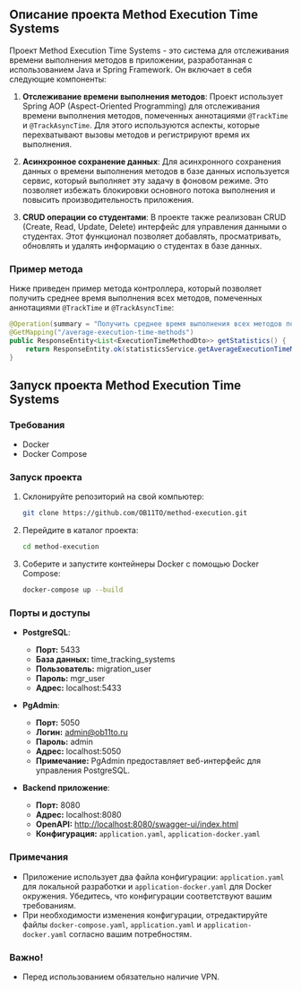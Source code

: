 ## Описание проекта Method Execution Time Systems

Проект Method Execution Time Systems - это система для отслеживания времени выполнения методов в приложении, разработанная с использованием Java и Spring Framework. Он включает в себя следующие компоненты:

1. **Отслеживание времени выполнения методов**: Проект использует Spring AOP (Aspect-Oriented Programming) для отслеживания времени выполнения методов, помеченных аннотациями `@TrackTime` и `@TrackAsyncTime`. Для этого используются аспекты, которые перехватывают вызовы методов и регистрируют время их выполнения.

2. **Асинхронное сохранение данных**: Для асинхронного сохранения данных о времени выполнения методов в базе данных используется сервис, который выполняет эту задачу в фоновом режиме. Это позволяет избежать блокировки основного потока выполнения и повысить производительность приложения.

3. **CRUD операции со студентами**: В проекте также реализован CRUD (Create, Read, Update, Delete) интерфейс для управления данными о студентах. Этот функционал позволяет добавлять, просматривать, обновлять и удалять информацию о студентах в базе данных.

### Пример метода

Ниже приведен пример метода контроллера, который позволяет получить среднее время выполнения всех методов, помеченных аннотациями `@TrackTime` и `@TrackAsyncTime`:

```java
@Operation(summary = "Получить среднее время выполнения всех методов помеченными аннотациями @TrackTime и @TrackAsyncTime")
@GetMapping("/average-execution-time-methods")
public ResponseEntity<List<ExecutionTimeMethodDto>> getStatistics() {
    return ResponseEntity.ok(statisticsService.getAverageExecutionTimeMethods());
}
```
## Запуск проекта Method Execution Time Systems

### Требования

- Docker
- Docker Compose

### Запуск проекта

1. Склонируйте репозиторий на свой компьютер:

    ```bash
    git clone https://github.com/OB11TO/method-execution.git
    ```

2. Перейдите в каталог проекта:

    ```bash
    cd method-execution
    ```

3. Соберите и запустите контейнеры Docker с помощью Docker Compose:

    ```bash
    docker-compose up --build
    ```

### Порты и доступы

- **PostgreSQL**:
    - **Порт:** 5433
    - **База данных:** time_tracking_systems
    - **Пользователь:** migration_user
    - **Пароль:** mgr_user
    - **Адрес:** localhost:5433

- **PgAdmin**:
    - **Порт:** 5050
    - **Логин:** admin@ob11to.ru
    - **Пароль:** admin
    - **Адрес:** localhost:5050
    - **Примечание:** PgAdmin предоставляет веб-интерфейс для управления PostgreSQL.

- **Backend приложение**:
    - **Порт:** 8080
    - **Адрес:** localhost:8080
    - **OpenAPI:** [http://localhost:8080/swagger-ui/index.html](http://localhost:8080/swagger-ui/index.html)
    - **Конфигурация:** `application.yaml`, `application-docker.yaml`

### Примечания

- Приложение использует два файла конфигурации: `application.yaml` для локальной разработки и `application-docker.yaml` для Docker окружения. Убедитесь, что конфигурации соответствуют вашим требованиям.
- При необходимости изменения конфигурации, отредактируйте файлы `docker-compose.yaml`, `application.yaml` и `application-docker.yaml` согласно вашим потребностям.

### Важно!

- Перед использованием обязательно наличие VPN.

